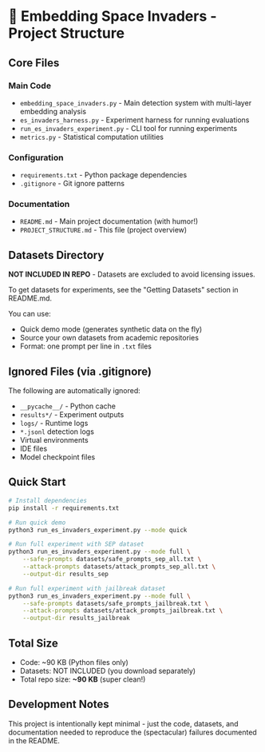 # 👾 Embedding Space Invaders - Project Structure

## Core Files

### Main Code
- `embedding_space_invaders.py` - Main detection system with multi-layer embedding analysis
- `es_invaders_harness.py` - Experiment harness for running evaluations
- `run_es_invaders_experiment.py` - CLI tool for running experiments
- `metrics.py` - Statistical computation utilities

### Configuration
- `requirements.txt` - Python package dependencies
- `.gitignore` - Git ignore patterns

### Documentation
- `README.md` - Main project documentation (with humor!)
- `PROJECT_STRUCTURE.md` - This file (project overview)

## Datasets Directory

**NOT INCLUDED IN REPO** - Datasets are excluded to avoid licensing issues.

To get datasets for experiments, see the "Getting Datasets" section in README.md.

You can use:
- Quick demo mode (generates synthetic data on the fly)
- Source your own datasets from academic repositories
- Format: one prompt per line in `.txt` files

## Ignored Files (via .gitignore)

The following are automatically ignored:
- `__pycache__/` - Python cache
- `results*/` - Experiment outputs
- `logs/` - Runtime logs
- `*.jsonl` detection logs
- Virtual environments
- IDE files
- Model checkpoint files

## Quick Start

```bash
# Install dependencies
pip install -r requirements.txt

# Run quick demo
python3 run_es_invaders_experiment.py --mode quick

# Run full experiment with SEP dataset
python3 run_es_invaders_experiment.py --mode full \
    --safe-prompts datasets/safe_prompts_sep_all.txt \
    --attack-prompts datasets/attack_prompts_sep_all.txt \
    --output-dir results_sep

# Run full experiment with jailbreak dataset
python3 run_es_invaders_experiment.py --mode full \
    --safe-prompts datasets/safe_prompts_jailbreak.txt \
    --attack-prompts datasets/attack_prompts_jailbreak.txt \
    --output-dir results_jailbreak
```

## Total Size

- Code: ~90 KB (Python files only)
- Datasets: NOT INCLUDED (you download separately)
- Total repo size: **~90 KB** (super clean!)

## Development Notes

This project is intentionally kept minimal - just the code, datasets, and documentation needed to reproduce the (spectacular) failures documented in the README.
